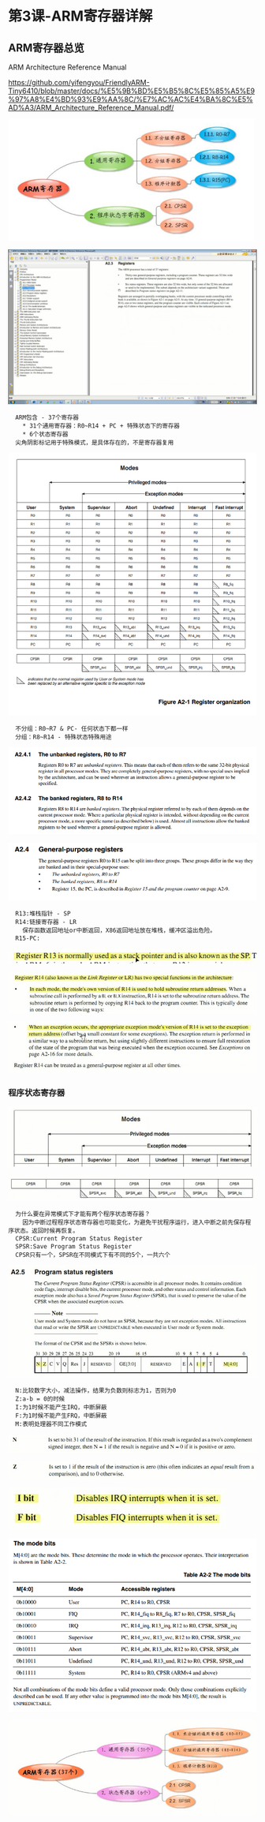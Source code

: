 # 第3课-ARM寄存器详解

## ARM寄存器总览

ARM Architecture Reference Manual

<https://github.com/yifengyou/FriendlyARM-Tiny6410/blob/master/docs/%E5%9B%BD%E5%B5%8C%E5%85%A5%E9%97%A8%E4%BD%93%E9%AA%8C/%E7%AC%AC%E4%BA%8C%E5%AD%A3/ARM_Architecture_Reference_Manual.pdf/>

![1526260014109.png](image/1526260014109.png)

![1526260386355.png](image/1526260386355.png)

      ARM包含 - 37个寄存器
        * 31个通用寄存器：R0~R14 + PC + 特殊状态下的寄存器
        * 6个状态寄存器
      尖角阴影标记用于特殊模式，是具体存在的，不是寄存器复用


![1526260698896.png](image/1526260698896.png)

      不分组：R0~R7 & PC- 任何状态下都一样
      分组：R8~R14 - 特殊状态特殊用途

![1526261026094.png](image/1526261026094.png)

![1526260903052.png](image/1526260903052.png)

      R13:堆栈指针 - SP
      R14:链接寄存器 - LR
        保存函数返回地址or中断返回，X86返回地址放在堆栈，缓冲区溢出危险。
      R15-PC:

![1526261189658.png](image/1526261189658.png)

![1526261217928.png](image/1526261217928.png)


![1526261332135.png](image/1526261332135.png)

### 程序状态寄存器

![1526261445512.png](image/1526261445512.png)

![1526261436580.png](image/1526261436580.png)

      为什么要在异常模式下才能有两个程序状态寄存器？
        因为中断过程程序状态寄存器也可能变化，为避免干扰程序运行，进入中断之前先保存程序状态。返回时候再恢复。
      CPSR:Current Program Status Register
      SPSR:Save Program Status Register
      CPSR只有一个，SPSR在不同模式下有不同的5个，一共六个

![1526261595450.png](image/1526261595450.png)

      N:比较数字大小，减法操作，结果为负数则标志为1，否则为0
      Z:a-b = 0的时候
      I:为1时候不能产生IRQ，中断屏蔽
      F:为1时候不能产生FRQ，中断屏蔽
      M:表明处理器不同工作模式

![1526261689355.png](image/1526261689355.png)

![1526261699093.png](image/1526261699093.png)

![1526261710975.png](image/1526261710975.png)

![1526261765688.png](image/1526261765688.png)


![1526261934574.png](image/1526261934574.png)
